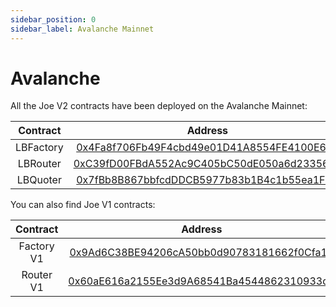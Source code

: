 ```yaml
---
sidebar_position: 0
sidebar_label: Avalanche Mainnet
---
```


# Avalanche

All the Joe V2 contracts have been deployed on the Avalanche Mainnet:

| Contract  |                                                        Address                                                        |
| :-------: | :-------------------------------------------------------------------------------------------------------------------: |
| LBFactory | [0x4Fa8f706Fb49F4cbd49e01D41A8554FE4100E667](https://snowtrace.io/address/0x4Fa8f706Fb49F4cbd49e01D41A8554FE4100E667) |
| LBRouter  | [0xC39fD00FBdA552Ac9C405bC50dE050a6d2335616](https://snowtrace.io/address/0xC39fD00FBdA552Ac9C405bC50dE050a6d2335616) |
| LBQuoter  | [0x7fBb8B867bbfcdDDCB5977b83b1B4c1b55ea1F3C](https://snowtrace.io/address/0x7fBb8B867bbfcdDDCB5977b83b1B4c1b55ea1F3C) |

You can also find Joe V1 contracts:

|  Contract  |                                                        Address                                                        |
| :--------: | :-------------------------------------------------------------------------------------------------------------------: |
| Factory V1 | [0x9Ad6C38BE94206cA50bb0d90783181662f0Cfa10](https://snowtrace.io/address/0x9Ad6C38BE94206cA50bb0d90783181662f0Cfa10) |
| Router V1  | [0x60aE616a2155Ee3d9A68541Ba4544862310933d4](https://snowtrace.io/address/0x60aE616a2155Ee3d9A68541Ba4544862310933d4) |

